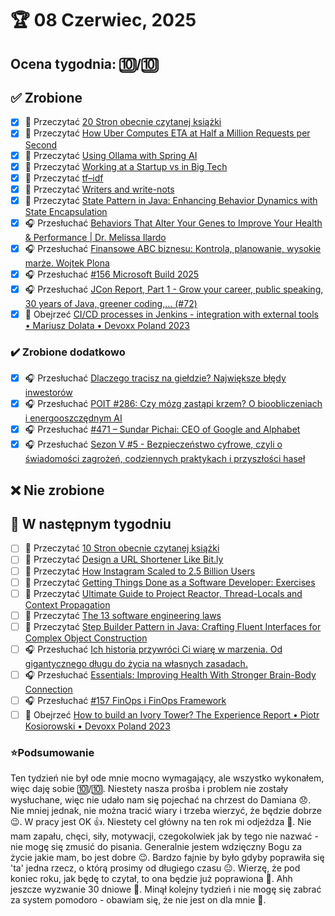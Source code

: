 # 🏆 08 Czerwiec, 2025

## Ocena tygodnia: 🔟/🔟

## ✅ Zrobione
- [x] 📗 Przeczytać [20 Stron obecnie czytanej książki](https://github.com/BartoszDabek/bdabek.pl/blob/master/miscellaneous/books.md)
- [x] 📗 Przeczytać [How Uber Computes ETA at Half a Million Requests per Second](https://newsletter.systemdesign.one/p/uber-eta)
- [x] 📗 Przeczytać [Using Ollama with Spring AI](https://piotrminkowski.com/2025/03/10/using-ollama-with-spring-ai/)
- [x] 📗 Przeczytać [Working at a Startup vs in Big Tech](https://blog.pragmaticengineer.com/engguidebook-bonus-1/)
- [x] 📗 Przeczytać [tf–idf](https://en.wikipedia.org/wiki/Tf%E2%80%93idf)
- [x] 📗 Przeczytać [Writers and write-nots](https://www.paulgraham.com/writes.html)
- [x] 📗 Przeczytać [State Pattern in Java: Enhancing Behavior Dynamics with State Encapsulation](https://java-design-patterns.com/patterns/state/)
- [x] 🎧 Przesłuchać [Behaviors That Alter Your Genes to Improve Your Health & Performance | Dr. Melissa Ilardo](https://www.hubermanlab.com/episode/behaviors-that-alter-your-genes-to-improve-your-health-performance-dr-melissa-ilardo)
- [x] 🎧 Przesłuchać [Finansowe ABC biznesu: Kontrola, planowanie, wysokie marże. Wojtek Plona](https://youtu.be/BEELNS4W7h4)
- [x] 🎧 Przesłuchać [#156 Microsoft Build 2025](https://patoarchitekci.io/156/)
- [x] 🎧 Przesłuchać [JCon Report, Part 1 - Grow your career, public speaking, 30 years of Java, greener coding,... (#72)](https://youtu.be/bBSr3iGQ9HU)
- [x] 🎥 Obejrzeć [CI/CD processes in Jenkins - integration with external tools • Mariusz Dolata • Devoxx Poland 2023](https://youtu.be/tosLWw4Hwro)

### ✔️ Zrobione dodatkowo
- [x] 🎧 Przesłuchać [Dlaczego tracisz na giełdzie? Największe błędy inwestorów](https://inwestomat.eu/dlaczego-tracisz-na-gieldzie/)
- [x] 🎧 Przesłuchać [POIT #286: Czy mózg zastąpi krzem? O bioobliczeniach i energooszczędnym AI](https://porozmawiajmyoit.pl/poit-286-czy-mozg-zastapi-krzem-o-bioobliczeniach-i-energooszczednym-ai/)
- [x] 🎧 Przesłuchać [#471 – Sundar Pichai: CEO of Google and Alphabet](https://lexfridman.com/sundar-pichai/?utm_source=rss&utm_medium=rss&utm_campaign=sundar-pichai)
- [x] 🎧 Przesłuchać [Sezon V #5 - Bezpieczeństwo cyfrowe, czyli o świadomości zagrożeń, codziennych praktykach i przyszłości haseł](https://open.spotify.com/episode/5HuqOOfIO2Fw44pNY1ybWv)

## ❌ Nie zrobione

## 📝 W następnym tygodniu
- [ ] 📗 Przeczytać [10 Stron obecnie czytanej książki](https://github.com/BartoszDabek/bdabek.pl/blob/master/miscellaneous/books.md)
- [ ] 📗 Przeczytać [Design a URL Shortener Like Bit.ly](https://www.hellointerview.com/learn/system-design/problem-breakdowns/bitly)
- [ ] 📗 Przeczytać [How Instagram Scaled to 2.5 Billion Users](https://newsletter.systemdesign.one/p/instagram-infrastructure)
- [ ] 📗 Przeczytać [Getting Things Done as a Software Developer: Exercises](https://blog.pragmaticengineer.com/engguidebook-bonus-2/)
- [ ] 📗 Przeczytać [Ultimate Guide to Project Reactor, Thread-Locals and Context Propagation](https://4comprehension.com/ultimate-guide-to-project-reactor-thread-locals-and-context-propagation/)
- [ ] 📗 Przeczytać [The 13 software engineering laws](https://newsletter.manager.dev/p/the-13-software-engineering-laws)
- [ ] 📗 Przeczytać [Step Builder Pattern in Java: Crafting Fluent Interfaces for Complex Object Construction](https://java-design-patterns.com/patterns/step-builder/)
- [ ] 🎧 Przesłuchać [Ich historia przywróci Ci wiarę w marzenia. Od gigantycznego długu do życia na własnych zasadach.](https://youtu.be/PhRElAXN3Pw)
- [ ] 🎧 Przesłuchać [Essentials: Improving Health With Stronger Brain-Body Connection](https://www.hubermanlab.com/episode/essentials-improving-health-with-stronger-brain-body-connection)
- [ ] 🎧 Przesłuchać [#157 FinOps i FinOps Framework](https://patoarchitekci.io/157/)
- [ ] 🎥 Obejrzeć [How to build an Ivory Tower? The Experience Report • Piotr Kosiorowski • Devoxx Poland 2023](https://youtu.be/c9tGyhzOU7E)

### ⭐Podsumowanie
Ten tydzień nie był ode mnie mocno wymagający, ale wszystko wykonałem, więc daję sobie 🔟/🔟. Niestety nasza prośba i problem nie zostały wysłuchane, więc nie udało nam się pojechać na chrzest do Damiana 😞. Nie mniej jednak, nie można tracić wiary i trzeba wierzyć, że będzie dobrze 😉. W pracy jest OK 👍. Niestety cel główny na ten rok mi odjeżdza 🚂. Nie mam zapału, chęci, siły, motywacji, czegokolwiek jak by tego nie nazwać - nie mogę się zmusić do pisania. Generalnie jestem wdzięczny Bogu za życie jakie mam, bo jest dobre 😉. Bardzo fajnie by było gdyby poprawiła się 'ta' jedna rzecz, o którą prosimy od długiego czasu 😐. Wierzę, że pod koniec roku, jak będę to czytał, to ona będzie już poprawiona 🫣. Ahh jeszcze wyzwanie 30 dniowe 🍅. Minął kolejny tydzień i nie mogę się zabrać za system pomodoro - obawiam się, że nie jest on dla mnie 🤔.
